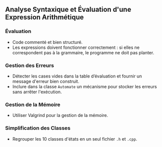 ## Analyse Syntaxique et Évaluation d'une Expression Arithmétique

### Évaluation

- Code commenté et bien structuré.
- Les expressions doivent fonctionner correctement : si elles ne correspondent pas à la grammaire, le programme ne doit pas planter.

### Gestion des Erreurs

- Détecter les cases vides dans la table d’évaluation et fournir un message d'erreur bien construit.
- Inclure dans la classe `Automate` un mécanisme pour stocker les erreurs sans arrêter l'exécution.

### Gestion de la Mémoire

- Utiliser Valgrind pour la gestion de la mémoire.

### Simplification des Classes

- Regrouper les 10 classes d'états en un seul fichier `.h` et `.cpp`.
